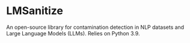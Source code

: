 # LMSanitize
An open-source library for contamination detection in NLP datasets and Large Language Models (LLMs).
Relies on Python 3.9.
